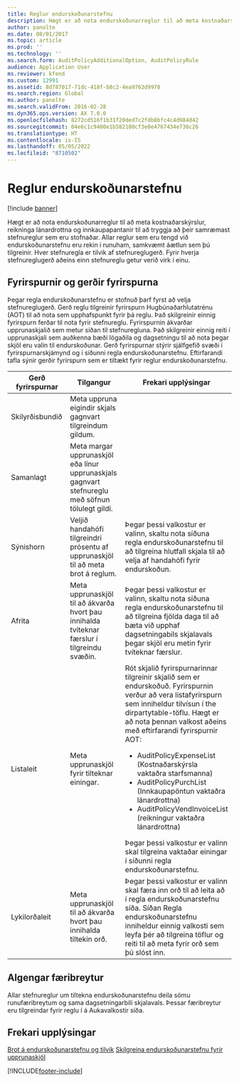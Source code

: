 ```yaml
---
title: Reglur endurskoðunarstefnu
description: Hægt er að nota endurskoðunarreglur til að meta kostnaðarskýrslur, reikninga lánardrottna og innkaupapantanir til að tryggja að þeir samræmast stefnureglur sem eru stofnaðar. Allar reglur sem eru tengd við endurskoðunarstefnu eru rekin í runuham, samkvæmt áætlun sem þú tilgreinir.  Hver stefnuregla er tilvik af stefnureglugerð. Fyrir hverja stefnureglugerð aðeins einn stefnureglu getur verið virk í einu.
author: panolte
ms.date: 08/01/2017
ms.topic: article
ms.prod: ''
ms.technology: ''
ms.search.form: AuditPolicyAdditionalOption, AuditPolicyRule
audience: Application User
ms.reviewer: kfend
ms.custom: 12991
ms.assetid: 8d787017-71dc-418f-b8c2-4ea9763d9978
ms.search.region: Global
ms.author: panolte
ms.search.validFrom: 2016-02-28
ms.dyn365.ops.version: AX 7.0.0
ms.openlocfilehash: 8272cd516f1b31f20ded7c2fdb8bfc4c4d984d42
ms.sourcegitcommit: 04e6c1c9400e1b582180cf3e0e4767434e736c26
ms.translationtype: HT
ms.contentlocale: is-IS
ms.lasthandoff: 05/05/2022
ms.locfileid: "8710502"
---
```

# <a name="audit-policy-rules"></a>Reglur endurskoðunarstefnu

[!include [banner](../includes/banner.md)]

Hægt er að nota endurskoðunarreglur til að meta kostnaðarskýrslur, reikninga lánardrottna og innkaupapantanir til að tryggja að þeir samræmast stefnureglur sem eru stofnaðar. Allar reglur sem eru tengd við endurskoðunarstefnu eru rekin í runuham, samkvæmt áætlun sem þú tilgreinir.  Hver stefnuregla er tilvik af stefnureglugerð. Fyrir hverja stefnureglugerð aðeins einn stefnureglu getur verið virk í einu. 

## <a name="queries-and-query-types"></a>Fyrirspurnir og gerðir fyrirspurna

Þegar regla endurskoðunarstefnu er stofnuð þarf fyrst að velja stefnureglugerð. Gerð reglu tilgreinir fyrirspurn Hugbúnaðarhlutatrénu (AOT) til að nota sem upphafspunkt fyrir þá reglu. Það skilgreinir einnig fyrirspurn ferðar til nota fyrir stefnureglu. Fyrirspurnin ákvarðar upprunaskjalið sem metur síðan til stefnuregluna. Það skilgreinir einnig reiti í upprunaskjali sem auðkenna bæði lögaðila og dagsetningu til að nota þegar skjöl eru valin til endurskoðunar. Gerð fyrirspurnar stýrir sjálfgefið svæði í fyrirspurnarskjámynd og í síðunni regla endurskoðunarstefnu. Eftirfarandi tafla sýnir gerðir fyrirspurn sem er tiltækt fyrir reglur endurskoðunarstefnu.

<table>
<colgroup>
<col width="33%" />
<col width="33%" />
<col width="33%" />
</colgroup>
<thead>
<tr class="header">
<th>Gerð fyrirspurnar</th>
<th>Tilgangur</th>
<th>Frekari upplýsingar</th>
</tr>
</thead>
<tbody>
<tr class="odd">
<td>Skilyrðisbundið</td>
<td>Meta uppruna eigindir skjals gagnvart tilgreindum gildum.</td>
<td></td>
</tr>
<tr class="even">
<td>Samanlagt</td>
<td>Meta margar upprunaskjöl eða línur upprunaskjals gagnvart stefnureglu með söfnun tölulegt gildi.</td>
<td></td>
</tr>
<tr class="odd">
<td>Sýnishorn</td>
<td>Veljið handahófi tilgreindri prósentu af upprunaskjöl til að meta brot á reglum.</td>
<td>Þegar þessi valkostur er valinn, skaltu nota síðuna regla endurskoðunarstefnu til að tilgreina hlutfall skjala til að velja af handahófi fyrir endurskoðun.</td>
</tr>
<tr class="even">
<td>Afrita</td>
<td>Meta upprunaskjöl til að ákvarða hvort þau innihalda tvíteknar færslur í tilgreindu svæðin.</td>
<td>Þegar þessi valkostur er valinn, skaltu nota síðuna regla endurskoðunarstefnu til að tilgreina fjölda daga til að bæta við upphaf dagsetningabils skjalavals þegar skjöl eru metin fyrir tvíteknar færslur.</td>
</tr>
<tr class="odd">
<td>Listaleit</td>
<td>Meta upprunaskjöl fyrir tilteknar einingar.</td>
<td>Rót skjalið fyrirspurnarinnar tilgreinir skjalið sem er endurskoðuð. Fyrirspurnin verður að vera listafyrirspurn sem inniheldur tilvísun í the dirpartytable-töflu. Hægt er að nota þennan valkost aðeins með eftirfarandi fyrirspurnir AOT:
<ul>
<li><span class="ui">AuditPolicyExpenseList</span> (Kostnaðarskýrsla vaktaðra starfsmanna)</li>
<li><span class="ui">AuditPolicyPurchList</span> (Innkaupapöntun vaktaðra lánardrottna)</li>
<li><span class="ui">AuditPolicyVendInvoiceList</span> (reikningur vaktaðra lánardrottna)</li>
</ul>
Þegar þessi valkostur er valinn skal tilgreina vaktaðar einingar í síðunni regla endurskoðunarstefnu.</td>
</tr>
<tr class="even">
<td>Lykilorðaleit</td>
<td>Meta upprunaskjöl til að ákvarða hvort þau innihalda tiltekin orð.</td>
<td>Þegar þessi valkostur er valinn skal færa inn orð til að leita að í regla endurskoðunarstefnu síða. Síðan Regla endurskoðunarstefnu inniheldur einnig valkosti sem leyfa þér að tilgreina töflur og reiti til að meta fyrir orð sem þú slóst inn.</td>
</tr>
</tbody>
</table>

## <a name="common-parameters"></a>Algengar færibreytur
Allar stefnureglur um tiltekna endurskoðunarstefnu deila sömu runufæribreytum og sama dagsetningarbili skjalavals. Þessar færibreytur eru tilgreindar fyrir reglu í á Aukavalkostir síða.



## <a name="additional-resources"></a>Frekari upplýsingar

[Brot á endurskoðunarstefnu og tilvik](audit-policy-violations-cases.md)
[Skilgreina endurskoðunarstefnu fyrir upprunaskjöl](tasks/define-audit-policies-source-documents.md)




[!INCLUDE[footer-include](../../includes/footer-banner.md)]
